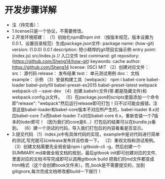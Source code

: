 # 开发步骤详解
- 注（待完善）：
- 1.license只是一个协议，不需要修改。
- 2.开发环境搭建：
    （1）初始化npm即npm init （按版本规范，版本设置为0.0.1、设置目录规范）生成package.json文件:
        package name: (how-git)
        version: (1.0.0) 0.0.1
        description: 短小精悍的git项目实操示例
        entry point: (index.js) src/index.js   // 入口文件
        test command:
        git repository: (https://github.com/Sheng14/how-git)
        keywords: cache
        author: https://github.com/Sheng14
        license: (ISC) MIT
    （2）创建对应文件：
        src： 源代码
        release： 发布结果
        test： 单元测试用例
        doc： 文档
        example： 示例
    （3）安装构建工具（webpack）
    npm i babel-core babel-loader babel-polyfill babel-preset-es2015 babel-preset-latest webpack webpack-cli --save-dev
    （4）创建.babelrc文件(带.都是隐藏文件)和webpack.config.js文件。
    （5）在package.json的scripts里面添加一个命令即"release": "webpack"然后运行release即可打包！只不过可能会报错，注意这是babel-loader和babel-core版本不对应所产生的，babel-loader 8.x对应babel-core 7.x而babel-loader 7.x对应babel-core 6.x，重新安装一个7版本的loder即可！（因为我们的core是6...）打包后的结果可以在bundle.js看到。
    （6）建一个测试的代码，导入我们打包后的内容看看是否显示。
- 3.提交代码
    （1）index.js中有具体代码的实现，example中是对代码进行简单的测试,写完就可以release发布并且检查一下。
    （2）重视文档和测试用例。
    （3）创建文档需要先全局安装npm i gitbook-cli -g，然后创建一个SUMMARY.md来做全局文档的规划，最后gitbook init即可创建对应的文件,里面对应的文档书写完成即可以调用gitbook build 把我们的md文件都变成html格式（这个会创建book文件夹）。而_book是不需要提交的，加到gitignore,每次完成文档修改都build一下就行！